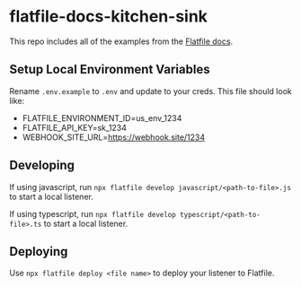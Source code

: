 # flatfile-docs-kitchen-sink

This repo includes all of the examples from the [Flatfile docs](https://flatfile.com/docs/).

## Setup Local Environment Variables

Rename `.env.example` to `.env` and update to your creds. This file should look like:

- FLATFILE_ENVIRONMENT_ID=us_env_1234
- FLATFILE_API_KEY=sk_1234
- WEBHOOK_SITE_URL=https://webhook.site/1234

## Developing

If using javascript, run `npx flatfile develop javascript/<path-to-file>.js` to start a local listener.

If using typescript, run `npx flatfile develop typescript/<path-to-file>.ts` to start a local listener.

## Deploying

Use `npx flatfile deploy <file name>` to deploy your listener to Flatfile.
